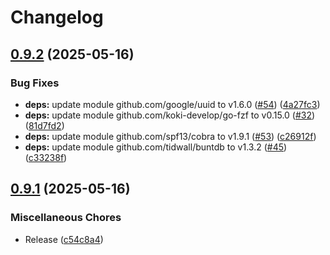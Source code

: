 # Changelog

## [0.9.2](https://github.com/koki-develop/gotrash/compare/v0.9.1...v0.9.2) (2025-05-16)


### Bug Fixes

* **deps:** update module github.com/google/uuid to v1.6.0 ([#54](https://github.com/koki-develop/gotrash/issues/54)) ([4a27fc3](https://github.com/koki-develop/gotrash/commit/4a27fc3af3eb9c889a2ad36a8c7bf3a9ef77e01b))
* **deps:** update module github.com/koki-develop/go-fzf to v0.15.0 ([#32](https://github.com/koki-develop/gotrash/issues/32)) ([81d7fd2](https://github.com/koki-develop/gotrash/commit/81d7fd2d6075f7d13b3dc5feb4185663f2c73888))
* **deps:** update module github.com/spf13/cobra to v1.9.1 ([#53](https://github.com/koki-develop/gotrash/issues/53)) ([c26912f](https://github.com/koki-develop/gotrash/commit/c26912fbd2ab3a4ec8169c1b8a65e3724c84d50f))
* **deps:** update module github.com/tidwall/buntdb to v1.3.2 ([#45](https://github.com/koki-develop/gotrash/issues/45)) ([c33238f](https://github.com/koki-develop/gotrash/commit/c33238f06884196b16a4eb1632dc8062efb73055))

## [0.9.1](https://github.com/koki-develop/gotrash/compare/v0.9.0...v0.9.1) (2025-05-16)


### Miscellaneous Chores

* Release ([c54c8a4](https://github.com/koki-develop/gotrash/commit/c54c8a49dcc568ee73944d714d1bdbea13d9ad97))
